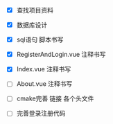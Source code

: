 
* [x] 查找项目资料 
* [x] 数据库设计
* [x] sql语句 脚本书写
* [x] RegisterAndLogin.vue 注释书写
* [x] Index.vue 注释书写
* [ ] About.vue 注释书写
* [ ] cmake完善 链接 各个头文件
* [ ] 完善登录注册代码





